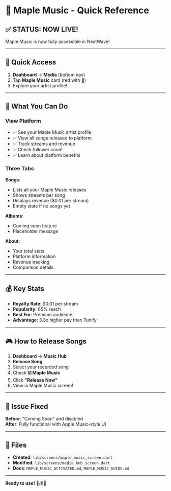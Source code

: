 # 🍎 Maple Music - Quick Reference

## ✅ STATUS: NOW LIVE!

Maple Music is now fully accessible in NextWave!

---

## 🎯 Quick Access

1. **Dashboard** → **Media** (bottom nav)
2. Tap **Maple Music** card (red with 🍎)
3. Explore your artist profile!

---

## 🎵 What You Can Do

### View Platform
- ✅ See your Maple Music artist profile
- ✅ View all songs released to platform
- ✅ Track streams and revenue
- ✅ Check follower count
- ✅ Learn about platform benefits

### Three Tabs

**Songs**:
- Lists all your Maple Music releases
- Shows streams per song
- Displays revenue ($0.01 per stream)
- Empty state if no songs yet

**Albums**:
- Coming soon feature
- Placeholder message

**About**:
- Your total stats
- Platform information
- Revenue tracking
- Comparison details

---

## 💰 Key Stats

- **Royalty Rate**: $0.01 per stream
- **Popularity**: 65% reach
- **Best For**: Premium audience
- **Advantage**: 3.3x higher pay than Tunify

---

## 🎮 How to Release Songs

1. **Dashboard** → **Music Hub**
2. **Release Song**
3. Select your recorded song
4. Check **☑️ Maple Music**
5. Click **"Release Now"**
6. View in Maple Music screen!

---

## 🐛 Issue Fixed

**Before**: "Coming Soon" and disabled  
**After**: Fully functional with Apple Music-style UI

---

## 📂 Files

- **Created**: `lib/screens/maple_music_screen.dart`
- **Modified**: `lib/screens/media_hub_screen.dart`
- **Docs**: `MAPLE_MUSIC_ACTIVATED.md`, `MAPLE_MUSIC_GUIDE.md`

---

**Ready to use!** 🍎💰✨
